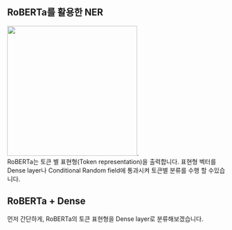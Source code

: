 ## RoBERTa를 활용한 NER
<img src = "https://user-images.githubusercontent.com/87703352/160063979-36f0bea7-7f78-4fcd-b42c-39315ab2c238.png" width="300" height="300">.  
RoBERTa는 토큰 별 표현형(Token representation)을 출력합니다. 표현형 벡터를 Dense layer나 Conditional Random field에 통과시켜 토큰별 분류를 수행 할 수있습니다.  

## RoBERTa + Dense
먼저 간단하게, RoBERTa의 토큰 표현형을 Dense layer로 분류해보겠습니다.  
